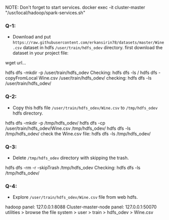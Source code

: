 NOTE: Don't forget to start services.
    docker exec -it cluster-master "/usr/local/hadoop/spark-services.sh"

### Q-1: 
- Download and put `https://raw.githubusercontent.com/erkansirin78/datasets/master/Wine.csv` dataset in hdfs `/user/train/hdfs_odev` directory.
first download the dataset in your project file:

wget url...

hdfs dfs -mkdir -p /user/train/hdfs_odev
Checking: 
    hdfs dfs -ls /
hdfs dfs -copyFromLocal Wine.csv /user/train/hdfs_odev/
checking:
    hdfs dfs -ls /user/train/hdfs_odev/

### Q-2:
- Copy this hdfs file `/user/train/hdfs_odev/Wine.csv` to `/tmp/hdfs_odev` hdfs directory.

hdfs dfs -mkdir -p /tmp/hdfs_odev/
hdfs dfs -cp /user/train/hdfs_odev/Wine.csv /tmp/hdfs_odev/
hdfs dfs -ls /tmp/hdfs_odev/
check the Wine.csv file:
    hdfs dfs -ls /tmp/hdfs_odev/

### Q-3:
- Delete `/tmp/hdfs_odev` directory with skipping the trash. 

hdfs dfs -rm -r -skipTrash /tmp/hdfs_odev
Checking:
    hdfs dfs -ls /tmp/hdfs_odev/

### Q-4:
-  Explore `/user/train/hdfs_odev/Wine.csv` file from web hdfs.  

hadoop panel: 
    127.0.0.1:8088
Cluster-master-node panel:
    127.0.0.1:50070
    utilities > browse the file system > user > train > hdfs_odev > Wine.csv 